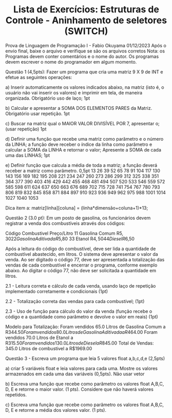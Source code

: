 <h1 align="center"> Lista de Exercícios: Estruturas de Controle - Aninhamento de seletores (SWITCH) </h1> 

Prova de Linguagem de Programação I - Fabio Okuyama 01/12/2023
Após o envio final, baixe o arquivo e verifique se são os arquivos corretos
Nota: os Programas devem conter comentários e o nome do autor.
Os programas devem escrever o nome do programador em algum momento.

Questão 1 (4,5pts): Fazer um programa que cria uma matriz 9 X 9 de INT e efetue as seguintes
operações:

a) Inserir automaticamente os valores indicados abaixo, na matriz (isto é, o usuário não vai
inserir os valores) e imprimir em tela, de maneira organizada. Obrigatório uso de laço;
1pt

b) Calcular e apresentar a SOMA DOS ELEMENTOS PARES da Matriz. Obrigatório usar
repetição. 1pt

c) Buscar na matriz qual o MAIOR VALOR DIVISÍVEL POR 7, apresentar o;(usar repetição)
1pt

d) Definir uma função que recebe uma matriz como parâmetro e o número da LINHA; a
função deve receber o índice da linha como parâmetro e calcular a SOMA da LINHA e
retornar o valor; Apresente a SOMA de cada uma das LINHAS; 1pt

e) Definir função que calcula a média de toda a matriz; a função deverá receber a matriz
como parâmetro. 0,5pt
13 26 39 52 65 78 91 104 117
130 143 156 169 182 195 208 221 234
247 260 273 286 299 312 325 338 351
364 377 390 403 416 429 442 455 468
481 494 507 520 533 546 559 572 585
598 611 624 637 650 663 676 689 702
715 728 741 754 767 780 793 806 819
832 845 858 871 884 897 910 923 936
949 962 975 988 1001 1014 1027 1040 1053

Dica item a: matriz[linha][coluna] = (linha*dimensão+coluna+1)*13;

Questão 2 (3.0 pt): Em um posto de gasolina, os funcionários devem registrar a venda dos
combustíveis através dos códigos:

Código Combustivel Preço/Litro
11 Gasolina Comum R$5,30
22 Gasolina Aditivada R$5,80
33 Etanol R$4,50
44 Diesel R$6,50

Após a leitura do código do combustível, deve ser lida a quantidade de combustível
abastecido, em litros. O sistema deve apresentar o valor da venda.
Ao ser digitado o código 77, deve ser apresentada a totalização das vendas de cada
combustível e encerrar o programa, conforme exemplo abaixo.
Ao digitar o código 77, não deve ser solicitada a quantidade em litros.

2.1 - Leitura correta e cálculo de cada venda, usando laço de repetição implementado
corretamente e condicionais (1pt)

2.2 - Totalização correta das vendas para cada combustível; (1pt)

2.3 - Uso de função para cálculo do valor da venda (função recebe o código e a quantidade
como parâmetro e devolve o valor em reais) (1pt)

Modelo para Totalização:
Foram vendidos 65.0 Litros de Gasolina Comum a R$344.50
Foram vendidos 80.0 Litros de Gasolina Aditivada a R$464.00
Foram vendidos 70.0 Litros de Etanol a R$315.50
Foram vendidos 130.0 Litros de Diesel a R$845.00
Total de Vendas: 345.0 Litros de combustivel a R$1969.00

Questão 3 - Escreva um programa que leia 5 valores float a,b,c,d,e (2,5pts)

a) criar 5 variáveis float e leia valores para cada uma. Mostre os valores armazenados em cada
uma das variáveis (0,5pts). Não usar vetor

b) Escreva uma função que recebe como parâmetro os valores float A,B,C, D, E e retorne o
maior valor. (1 pts). Considere que não haverá valores repetidos.

c) Escreva uma função que recebe como parâmetro os valores float A,B,C, D, E e retorne a
média dos valores valor. (1 pts).

